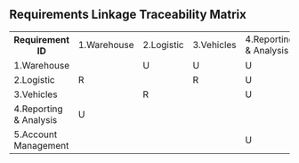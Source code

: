 <h2>Requirements Linkage Traceability Matrix</h2>
<table align="center">
      <tr>
       <th>Requirement ID</th>					
       <td>1.Warehouse</td>
       <td>2.Logistic</td>
       <td>3.Vehicles</td> 
       <td>4.Reporting & Analysis</td>
       <td>5.Account Management</td>
      </tr>
      <tr>
       <td>1.Warehouse</td>
       <td></td> 
       <td>U</td>
       <td>U</td>
       <td>U</td> 
       <td></td>
      </tr>
      <tr>
       <td>2.Logistic</td>
       <td>R</td>
       <td></td>
       <td>R</td>
       <td>U</td>
       <td></td>
      </tr>
      <tr>
       <td>3.Vehicles</td>
       <td></td> 
       <td>R</td>
       <td></td>
       <td>U</td> 
       <td></td>
      </tr>
      <tr>
       <td>4.Reporting & Analysis</td>
       <td>U</td> 
       <td></td>
       <td></td>
       <td></td> 
       <td>U</td>
      </tr>
      <tr>
       <td>5.Account Management</td>
       <td></td>
       <td></td>
       <td></td>
       <td>U</td> 
       <td></td>
      </tr>      
</table>
